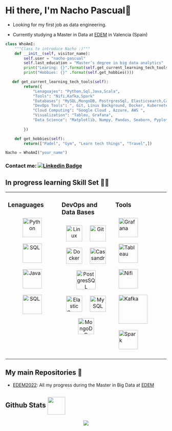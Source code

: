 # Hi there, I'm Nacho Pascual👋
- Looking for my first job as data engineering. 

- Currently studying a Master in Data at [EDEM](https://edem.eu/master-big-data-analytics/) in Valencia (Spain)

```python
class WhoAmI:
    """Class to introduce Nacho :)"""
    def __init__(self, visitor_name):
        self.user = "nacho-pascual"
        self.last_education = "Master’s degree in big data analytics"
        print("Learing: {}".format(self.get_current_learning_tech_tools()))
        print("Hobbies: {}" .format(self.get_hobbies()))

   def get_current_learning_tech_tools(self):
        return({
            "Lenaguajes": "Python,Sql,Java,Scala",
            "Tools": "Nifi,Kafka,Spark"
            "Databases": "MySQL,MongoDB, PostrgresSql, Elasticsearch,Cassandra",
            "DevOps Tools": ", Git, Linux Background, Docker, Kubernetes",
            "Cloud Computing": "Google Cloud , Azzure, AWS ",
            "Visualization": "Tableu, Grafana",
            "Data Science": "Matplotlib, Numpy, Pandas, Seaborn, Pyplot",
       
        })

    def get_hobbies(self):
        return(["Padel", "Gym", "Learn tech things", "Travel",])

Nacho = WhoAmI("your_name")
```
### Contact me: [![Linkedin Badge](https://img.shields.io/badge/-nachopascual-blue?style=flat-square&logo=Linkedin&logoColor=white&link=https://www.linkedin.com/in/nacho-pascual/)](https://www.linkedin.com/in/nacho-pascual/)

## In progress learning Skill Set  🧑‍💻 
<table><tr><td valign="top" width="33%">

### Lenaguages  
<div align="center">  
 <a href="https://www.python.org/" target="_blank"><img style="margin: 10px" src="https://profilinator.rishav.dev/skills-assets/python-original.svg" alt="Python" height="60" /></a>
 <img style="margin: 10px" src="https://bugza.info/wp-content/uploads/2020/05/download.png" alt="SQL" height="60" /></a>
 <img style="margin: 10px" src="https://upload.wikimedia.org/wikipedia/en/thumb/3/30/Java_programming_language_logo.svg/1200px-Java_programming_language_logo.svg.png" alt="Java" height="60" /></a>
 <img style="margin: 10px" src="https://blog.chuidiang.org/wp-content/uploads/smooth-spiral.png" alt="SQL" height="60" /></a>  

  
 </td><td valign="top" width="33%">

 ### DevOps and Data Bases
<div align="center">  
  <a href="https://www.linux.org/" target="_blank"><img style="margin: 10px" src="https://profilinator.rishav.dev/skills-assets/linux-original.svg" alt="Linux" height="50" /></a>  
  <a href="https://github.com/" target="_blank"><img style="margin: 10px" src="https://profilinator.rishav.dev/skills-assets/git-scm-icon.svg" alt="Git" height="50" /></a>  
  <a href="https://www.docker.com/" target="_blank"><img style="margin: 10px" src="https://profilinator.rishav.dev/skills-assets/docker-original-wordmark.svg" alt="Docker" height="50" /></a>  
  <a href="https://cassandra.apache.org/_/index.html" target="_blank"><img style="margin: 10px" src="https://profilinator.rishav.dev/skills-assets/apache_cassandra-icon.svg" alt="Cassandra" height="50" /></a>  
<img style="margin: 10px" src="https://upload.wikimedia.org/wikipedia/commons/thumb/2/29/Postgresql_elephant.svg/400px-Postgresql_elephant.svg.png" alt="PostgresSQL" height="60" /></a>  
  <a href="https://www.elastic.co/" target="_blank"><img style="margin: 10px" src="https://profilinator.rishav.dev/skills-assets/elasticsearch.png" alt="Elastic Search" height="50" /></a>
  <a href="https://www.mysql.com/" target="_blank"><img style="margin: 10px" src="https://profilinator.rishav.dev/skills-assets/mysql-original-wordmark.svg" alt="MySQL" height="50" /></a> 
  <a href="https://www.mongodb.com/" target="_blank"><img style="margin: 10px" src="https://profilinator.rishav.dev/skills-assets/mongodb-original-wordmark.svg" alt="MongoDB" height="50" /></a>
 
 
  
 </td><td valign="top" width="33%">
   
  ### Tools  
  <a href="https://grafana.com/" target="_blank"><img style="margin: 10px" src="https://profilinator.rishav.dev/skills-assets/grafana.png" alt="Grafana" height="60" /></a>
  <img style="margin: 10px" src="https://mma.prnewswire.com/media/411941/TABLEAU_SOFTWARE_LOGOjpg_Logo.jpg?p=facebook" alt="Tableau" height="60" /></a> 
  <img style="margin: 10px" src="https://miro.medium.com/max/400/1*b-i9e82pUCgJbsg3lpdFnA.jpeg" alt="Nifi" height="60" /></a>
  <img style="margin: 10px" src="https://i0.wp.com/foxutech.com/wp-content/uploads/2018/02/What-is-Kafka.png?fit=1200%2C1200&ssl=1" alt="Kafka" height="90" /></a>
  <img style="margin: 10px" src="https://upload.wikimedia.org/wikipedia/commons/e/ea/Spark-logo-192x100px.png" alt="Spark" height="60" /></a>
 
</div>
</div>

</td></tr>
</table>

## My main Repositories 📁

- [EDEM2022](https://github.com/nacho-pascual/EDEM2022): All my progress during the Master in Big Data at [EDEM](https://edem.eu/en/get-to-know-edem/)

## Github Stats <img align="center" src="https://img.icons8.com/plasticine/344/github.png" width = 55px>  
<div align="center">
   <img src="https://github-readme-stats.vercel.app/api?username=nacho-pascual&show_icons=true&count_private=true&hide_border=true&theme=github_dark" align="center" />
</div> 
<br/>

[^1]: Profile picture generated with [Stable Diffusion](https://huggingface.co/runwayml/stable-diffusion-v1-5)
